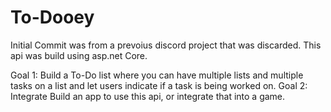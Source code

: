 # To-Dooey
Initial Commit was from a prevoius discord project that was discarded. 
This api was build using asp.net Core.

Goal 1: Build a To-Do list where you can have multiple lists and multiple tasks on a list and let users indicate if a task is being worked on.
Goal 2: Integrate Build an app to use this api, or integrate that into a game.
